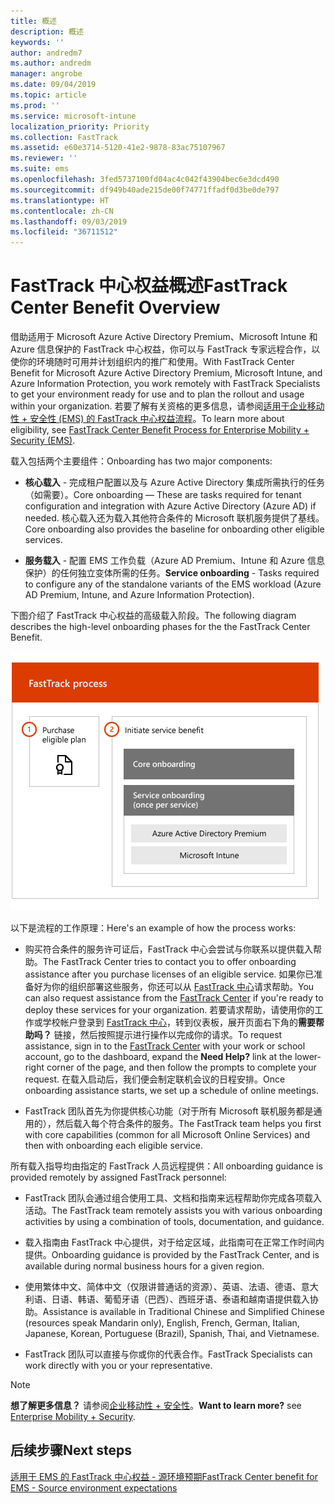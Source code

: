 ```yaml
---
title: 概述
description: 概述
keywords: ''
author: andredm7
ms.author: andredm
manager: angrobe
ms.date: 09/04/2019
ms.topic: article
ms.prod: ''
ms.service: microsoft-intune
localization_priority: Priority
ms.collection: FastTrack
ms.assetid: e60e3714-5120-41e2-9878-83ac75107967
ms.reviewer: ''
ms.suite: ems
ms.openlocfilehash: 3fed5737100fd04ac4c042f43904bec6e3dcd490
ms.sourcegitcommit: df949b40ade215de00f74771ffadf0d3be0de797
ms.translationtype: HT
ms.contentlocale: zh-CN
ms.lasthandoff: 09/03/2019
ms.locfileid: "36711512"
---
```

# <a name="fasttrack-center-benefit-overview"></a><span data-ttu-id="cae3a-103">FastTrack 中心权益概述</span><span class="sxs-lookup"><span data-stu-id="cae3a-103">FastTrack Center Benefit Overview</span></span>

<span data-ttu-id="cae3a-104">借助适用于 Microsoft Azure Active Directory Premium、Microsoft Intune 和 Azure 信息保护的 FastTrack 中心权益，你可以与 FastTrack 专家远程合作，以使你的环境随时可用并计划组织内的推广和使用。</span><span class="sxs-lookup"><span data-stu-id="cae3a-104">With FastTrack Center Benefit for Microsoft Azure Active Directory Premium, Microsoft Intune, and Azure Information Protection, you work remotely with FastTrack Specialists to get your environment ready for use and to plan the rollout and usage within your organization.</span></span> <span data-ttu-id="cae3a-105">若要了解有关资格的更多信息，请参阅[适用于企业移动性 + 安全性 (EMS) 的 FastTrack 中心权益流程](EMS-fasttrack-process.md)。</span><span class="sxs-lookup"><span data-stu-id="cae3a-105">To learn more about eligibility, see [FastTrack Center Benefit Process for Enterprise Mobility + Security (EMS)](EMS-fasttrack-process.md).</span></span>

<span data-ttu-id="cae3a-106">载入包括两个主要组件：</span><span class="sxs-lookup"><span data-stu-id="cae3a-106">Onboarding has two major components:</span></span>

-   <span data-ttu-id="cae3a-107">**核心载入** - 完成租户配置以及与 Azure Active Directory 集成所需执行的任务（如需要）。</span><span class="sxs-lookup"><span data-stu-id="cae3a-107">Core onboarding — These are tasks required for tenant configuration and integration with Azure Active Directory (Azure AD) if needed.</span></span> <span data-ttu-id="cae3a-108">核心载入还为载入其他符合条件的 Microsoft 联机服务提供了基线。</span><span class="sxs-lookup"><span data-stu-id="cae3a-108">Core onboarding also provides the baseline for onboarding other eligible services.</span></span>

-   <span data-ttu-id="cae3a-109">**服务载入** - 配置 EMS 工作负载（Azure AD Premium、Intune 和 Azure 信息保护）的任何独立变体所需的任务。</span><span class="sxs-lookup"><span data-stu-id="cae3a-109">**Service onboarding** - Tasks required to configure any of the standalone variants of the EMS workload (Azure AD Premium, Intune, and Azure Information Protection).</span></span>

<span data-ttu-id="cae3a-110">下图介绍了 FastTrack 中心权益的高级载入阶段。</span><span class="sxs-lookup"><span data-stu-id="cae3a-110">The following diagram describes the high-level onboarding phases for the the FastTrack Center Benefit.</span></span>

![使用 FastTrack 中心权益的高级载入阶段](./media/ft-onboarding-process.png)

<span data-ttu-id="cae3a-112">以下是流程的工作原理：</span><span class="sxs-lookup"><span data-stu-id="cae3a-112">Here's an example of how the process works:</span></span>

- <span data-ttu-id="cae3a-113">购买符合条件的服务许可证后，FastTrack 中心会尝试与你联系以提供载入帮助。</span><span class="sxs-lookup"><span data-stu-id="cae3a-113">The FastTrack Center tries to contact you to offer onboarding assistance after you purchase licenses of an eligible service.</span></span> <span data-ttu-id="cae3a-114">如果你已准备好为你的组织部署这些服务，你还可以从 [FastTrack 中心](https://go.microsoft.com/fwlink/?linkid=780698)请求帮助。</span><span class="sxs-lookup"><span data-stu-id="cae3a-114">You can also request assistance from the [FastTrack Center](https://go.microsoft.com/fwlink/?linkid=780698) if you're ready to deploy these services for your organization.</span></span> <span data-ttu-id="cae3a-115">若要请求帮助，请使用你的工作或学校帐户登录到 [FastTrack 中心](https://go.microsoft.com/fwlink/?linkid=780698)，转到仪表板，展开页面右下角的**需要帮助吗？** 链接，然后按照提示进行操作以完成你的请求。</span><span class="sxs-lookup"><span data-stu-id="cae3a-115">To request assistance, sign in to the [FastTrack Center](https://go.microsoft.com/fwlink/?linkid=780698) with your work or school account, go to the dashboard, expand the **Need Help?** link at the lower-right corner of the page, and then follow the prompts to complete your request.</span></span> <span data-ttu-id="cae3a-116">在载入启动后，我们便会制定联机会议的日程安排。</span><span class="sxs-lookup"><span data-stu-id="cae3a-116">Once onboarding assistance starts, we set up a schedule of online meetings.</span></span>

-   <span data-ttu-id="cae3a-117">FastTrack 团队首先为你提供核心功能（对于所有 Microsoft 联机服务都是通用的），然后载入每个符合条件的服务。</span><span class="sxs-lookup"><span data-stu-id="cae3a-117">The FastTrack team helps you first with core capabilities (common for all Microsoft Online Services) and then with onboarding each eligible service.</span></span>

<span data-ttu-id="cae3a-118">所有载入指导均由指定的 FastTrack 人员远程提供：</span><span class="sxs-lookup"><span data-stu-id="cae3a-118">All onboarding guidance is provided remotely by assigned FastTrack personnel:</span></span>

-   <span data-ttu-id="cae3a-119">FastTrack 团队会通过组合使用工具、文档和指南来远程帮助你完成各项载入活动。</span><span class="sxs-lookup"><span data-stu-id="cae3a-119">The FastTrack team remotely assists you with various onboarding activities by using a combination of tools, documentation, and guidance.</span></span>

-   <span data-ttu-id="cae3a-120">载入指南由 FastTrack 中心提供，对于给定区域，此指南可在正常工作时间内提供。</span><span class="sxs-lookup"><span data-stu-id="cae3a-120">Onboarding guidance is provided by the FastTrack Center, and is available during normal business hours for a given region.</span></span>

-   <span data-ttu-id="cae3a-121">使用繁体中文、简体中文（仅限讲普通话的资源）、英语、法语、德语、意大利语、日语、韩语、葡萄牙语（巴西）、西班牙语、泰语和越南语提供载入协助。</span><span class="sxs-lookup"><span data-stu-id="cae3a-121">Assistance is available in Traditional Chinese and Simplified Chinese (resources speak Mandarin only), English, French, German, Italian, Japanese, Korean, Portuguese (Brazil), Spanish, Thai, and Vietnamese.</span></span>

-   <span data-ttu-id="cae3a-122">FastTrack 团队可以直接与你或你的代表合作。</span><span class="sxs-lookup"><span data-stu-id="cae3a-122">FastTrack Specialists can work directly with you or your representative.</span></span>

> [!NOTE]
> <span data-ttu-id="cae3a-123">**想了解更多信息？** 请参阅[企业移动性 + 安全性](https://www.microsoft.com/cloud-platform/enterprise-mobility)。</span><span class="sxs-lookup"><span data-stu-id="cae3a-123">**Want to learn more?** see [Enterprise Mobility + Security](https://www.microsoft.com/cloud-platform/enterprise-mobility).</span></span>

## <a name="next-steps"></a><span data-ttu-id="cae3a-124">后续步骤</span><span class="sxs-lookup"><span data-stu-id="cae3a-124">Next steps</span></span>

[<span data-ttu-id="cae3a-125">适用于 EMS 的 FastTrack 中心权益 - 源环境预期</span><span class="sxs-lookup"><span data-stu-id="cae3a-125">FastTrack Center benefit for EMS - Source environment expectations</span></span>](EMS-source-environment-expectations.md)
